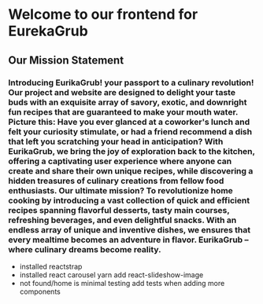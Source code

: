 # Welcome to our frontend for EurekaGrub

## Our Mission Statement

### Introducing EurikaGrub! your passport to a culinary revolution! Our project and website are designed to delight your taste buds with an exquisite array of savory, exotic, and downright fun recipes that are guaranteed to make your mouth water. Picture this: Have you ever glanced at a coworker's lunch and felt your curiosity stimulate, or had a friend recommend a dish that left you scratching your head in anticipation? With EurikaGrub, we bring the joy of exploration back to the kitchen, offering a captivating user experience where anyone can create and share their own unique recipes, while discovering a hidden treasures of culinary creations from fellow food enthusiasts. Our ultimate mission? To revolutionize home cooking by introducing a vast collection of quick and efficient recipes spanning flavorful desserts,  tasty main courses, refreshing beverages, and even delightful snacks. With an endless array of unique and inventive dishes, we ensures that every mealtime becomes an adventure in flavor. EurikaGrub – where culinary dreams become reality.

 - installed reactstrap
 - installed react carousel yarn add react-slideshow-image
 - not found/home is minimal testing add tests when adding more components